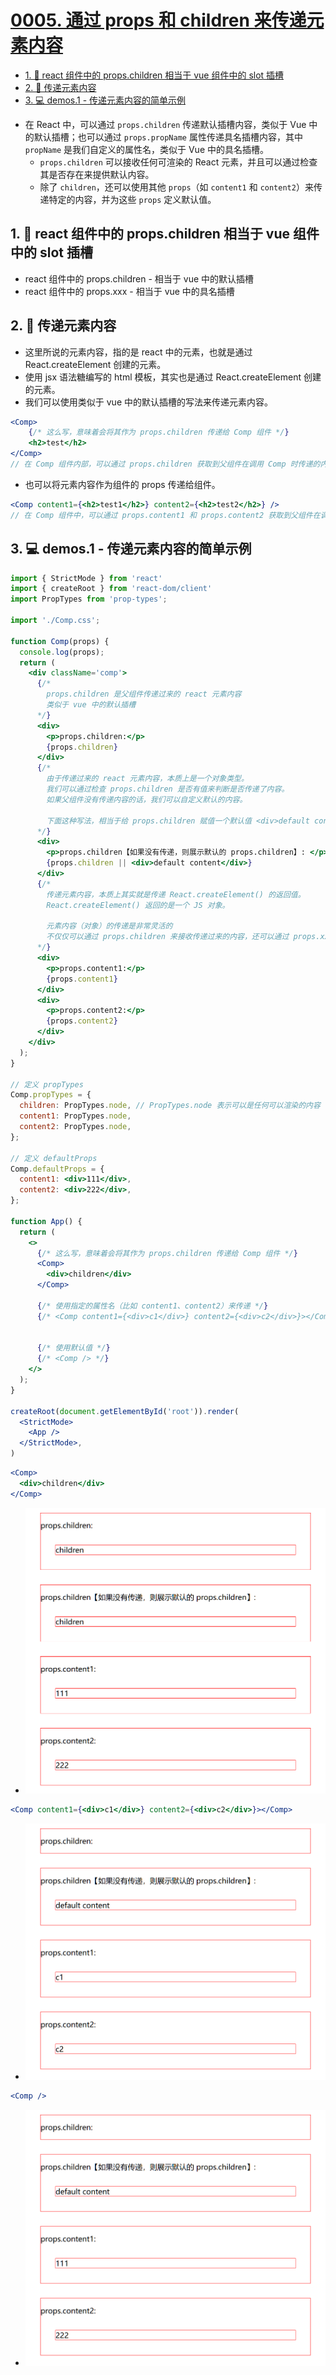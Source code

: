 # [0005. 通过 props 和 children 来传递元素内容](https://github.com/Tdahuyou/react/tree/main/0005.%20%E9%80%9A%E8%BF%87%20props%20%E5%92%8C%20children%20%E6%9D%A5%E4%BC%A0%E9%80%92%E5%85%83%E7%B4%A0%E5%86%85%E5%AE%B9)

<!-- region:toc -->
- [1. 📒 react 组件中的 props.children 相当于 vue 组件中的 slot 插槽](#1--react-组件中的-propschildren-相当于-vue-组件中的-slot-插槽)
- [2. 📒 传递元素内容](#2--传递元素内容)
- [3. 💻 demos.1 - 传递元素内容的简单示例](#3--demos1---传递元素内容的简单示例)
<!-- endregion:toc -->
- 在 React 中，可以通过 `props.children` 传递默认插槽内容，类似于 Vue 中的默认插槽；也可以通过 `props.propName` 属性传递具名插槽内容，其中 `propName` 是我们自定义的属性名，类似于 Vue 中的具名插槽。
  - `props.children` 可以接收任何可渲染的 React 元素，并且可以通过检查其是否存在来提供默认内容。
  - 除了 `children`，还可以使用其他 `props`（如 `content1` 和 `content2`）来传递特定的内容，并为这些 `props` 定义默认值。

## 1. 📒 react 组件中的 props.children 相当于 vue 组件中的 slot 插槽

- react 组件中的 props.children - 相当于 vue 中的默认插槽
- react 组件中的 props.xxx - 相当于 vue 中的具名插槽

## 2. 📒 传递元素内容

- 这里所说的元素内容，指的是 react 中的元素，也就是通过 React.createElement 创建的元素。
- 使用 jsx 语法糖编写的 html 模板，其实也是通过 React.createElement 创建的元素。
- 我们可以使用类似于 vue 中的默认插槽的写法来传递元素内容。

```jsx
<Comp>
    {/* 这么写，意味着会将其作为 props.children 传递给 Comp 组件 */}
    <h2>test</h2>
</Comp>
// 在 Comp 组件内部，可以通过 props.children 获取到父组件在调用 Comp 时传递的内容 <h2>test</h2>。
```

- 也可以将元素内容作为组件的 props 传递给组件。

```jsx
<Comp content1={<h2>test1</h2>} content2={<h2>test2</h2>} />
// 在 Comp 组件中，可以通过 props.content1 和 props.content2 获取到父组件在调用 Comp 时传递的内容 <h2>test1</h2> 和 <h2>test2</h2>
```

## 3. 💻 demos.1 - 传递元素内容的简单示例

```jsx
import { StrictMode } from 'react'
import { createRoot } from 'react-dom/client'
import PropTypes from 'prop-types';

import './Comp.css';

function Comp(props) {
  console.log(props);
  return (
    <div className='comp'>
      {/*
        props.children 是父组件传递过来的 react 元素内容
        类似于 vue 中的默认插槽
      */}
      <div>
        <p>props.children:</p>
        {props.children}
      </div>
      {/*
        由于传递过来的 react 元素内容，本质上是一个对象类型。
        我们可以通过检查 props.children 是否有值来判断是否传递了内容。
        如果父组件没有传递内容的话，我们可以自定义默认的内容。

        下面这种写法，相当于给 props.children 赋值一个默认值 <div>default content</div>
      */}
      <div>
        <p>props.children【如果没有传递，则展示默认的 props.children】: </p>
        {props.children || <div>default content</div>}
      </div>
      {/*
        传递元素内容，本质上其实就是传递 React.createElement() 的返回值。
        React.createElement() 返回的是一个 JS 对象。

        元素内容（对象）的传递是非常灵活的
        不仅仅可以通过 props.children 来接收传递过来的内容，还可以通过 props.xxx 属性来接收传递过来的内容。
      */}
      <div>
        <p>props.content1:</p>
        {props.content1}
      </div>
      <div>
        <p>props.content2:</p>
        {props.content2}
      </div>
    </div>
  );
}

// 定义 propTypes
Comp.propTypes = {
  children: PropTypes.node, // PropTypes.node 表示可以是任何可以渲染的内容
  content1: PropTypes.node,
  content2: PropTypes.node,
};

// 定义 defaultProps
Comp.defaultProps = {
  content1: <div>111</div>,
  content2: <div>222</div>,
};

function App() {
  return (
    <>
      {/* 这么写，意味着会将其作为 props.children 传递给 Comp 组件 */}
      <Comp>
        <div>children</div>
      </Comp>

      {/* 使用指定的属性名（比如 content1、content2）来传递 */}
      {/* <Comp content1={<div>c1</div>} content2={<div>c2</div>}></Comp> */}


      {/* 使用默认值 */}
      {/* <Comp /> */}
    </>
  );
}

createRoot(document.getElementById('root')).render(
  <StrictMode>
    <App />
  </StrictMode>,
)
```

```jsx
<Comp>
  <div>children</div>
</Comp>
```

- ![](assets/2025-01-10-14-27-57.png)

```jsx
<Comp content1={<div>c1</div>} content2={<div>c2</div>}></Comp>
```

- ![](assets/2025-01-10-14-29-06.png)

```jsx
<Comp />
```

- ![](assets/2025-01-10-14-29-39.png)


